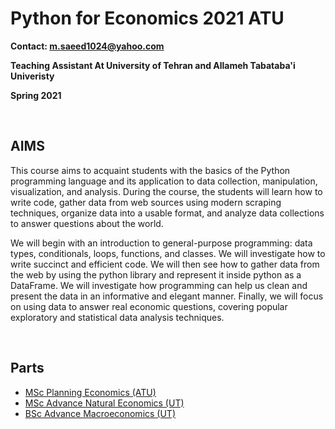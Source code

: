 # Python for Economics 2021 ATU

**Contact: m.saeed1024@yahoo.com**

**Teaching Assistant At University of Tehran and Allameh Tabataba'i Univeristy**

**Spring 2021**

<br>

## AIMS

This course aims to acquaint students with the basics of the Python programming language and its application to data collection, manipulation, visualization, and analysis. During the course, the students will learn how to write code, gather data from web sources using modern scraping techniques, organize data into a usable format, and analyze data collections to answer questions about the world.

We will begin with an introduction to general-purpose programming: data types, conditionals, loops, functions, and classes. We will investigate how to write succinct and efficient code. We will then see how to gather data from the web by using the python library and represent it inside python as a DataFrame. We will investigate how programming can help us clean and present the data in an informative and elegant manner. Finally, we will focus on using data to answer real economic questions, covering popular exploratory and statistical data analysis techniques.

<br>

## Parts

- [MSc Planning Economics (ATU)]()
- [MSc Advance Natural Economics (UT)]()
- [BSc Advance Macroeconomics (UT)]()
